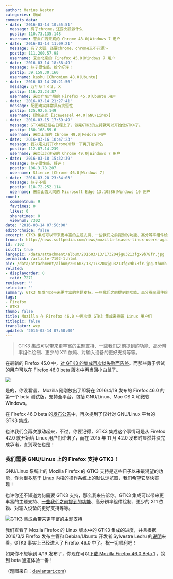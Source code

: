 ```yaml
---
author: Marius Nestor
categories: 新闻
comments_data:
- date: '2016-03-14 10:55:51'
  message: 有了chrome，还要火狐做什么
  postip: 110.73.135.148
  username: 来自广西来宾的 Chrome 48.0|Windows 7 用户
- date: '2016-03-14 11:09:21'
  message: 有了火狐，还要chrome，chrome又不开源～
  postip: 111.200.57.98
  username: 来自北京的 Firefox 45.0|Windows 7 用户
- date: '2016-03-14 18:38:49'
  message: 妹子很性感，给个好评！
  postip: 39.159.30.160
  username: kashu [Chromium 48.0|Ubuntu]
- date: '2016-03-14 20:21:56'
  message: 万年ＧＴＫ２。Ｘ
  postip: 116.23.24.87
  username: 来自广东广州的 Firefox 45.0|Ubuntu 用户
- date: '2016-03-14 21:27:41'
  message: 配图确实非常具有挑逗性
  postip: 125.92.6.149
  username: 绿色圣光 [Iceweasel 44.0|GNU/Linux]
- date: '2016-03-15 17:59:49'
  message: GTK4都已经在日程上了，做完GTK3的支持就可以开始做GTK4了。
  postip: 180.168.59.6
  username: 来自上海的 Chrome 49.0|Fedora 用户
- date: '2016-03-16 10:47:23'
  message: 我决定先打开chrome冷静一下再开始评论。
  postip: 112.87.14.239
  username: 来自江苏淮安的 Chrome 49.0|Windows 7 用户
- date: '2016-03-18 15:32:39'
  message: 妹子很性感，好评！
  postip: 106.3.78.207
  username: Slience [Chrome 46.0|Windows 7]
- date: '2016-03-20 23:34:03'
  message: 妹子不错
  postip: 118.72.252.114
  username: 来自山西大同的 Microsoft Edge 13.10586|Windows 10 用户
count:
  commentnum: 9
  favtimes: 0
  likes: 0
  sharetimes: 0
  viewnum: 7302
date: '2016-03-14 07:50:00'
editorchoice: false
excerpt: GTK3 集成可以带来更丰富的主题支持、一些我们之前提到的功能、高分辨率组件绘制、更少的 X11 依赖、对输入设备的更好支持等等。
fromurl: http://news.softpedia.com/news/mozilla-teases-linux-users-again-with-the-gtk3-integration-now-for-firefox-46-0-501658.shtml
id: 7102
islctt: true
largepic: /data/attachment/album/201603/13/173204jgu3213fgx9b78fr.jpg
permalink: /article-7102-1.html
pic: /data/attachment/album/201603/13/173204jgu3213fgx9b78fr.jpg.thumb.jpg
related:
- displayorder: 0
  raid: 7271
reviewer: ''
selector: ''
summary: GTK3 集成可以带来更丰富的主题支持、一些我们之前提到的功能、高分辨率组件绘制、更少的 X11 依赖、对输入设备的更好支持等等。
tags:
- Firefox
- GTK3
thumb: false
title: Mozilla 在 Firefox 46.0 中再次拿 GTK3 集成来挑逗 Linux 用户们
titlepic: false
translator: wxy
updated: '2016-03-14 07:50:00'
---
```



> 
> GTK3 集成可以带来更丰富的主题支持、一些我们之前提到的功能、高分辨率组件绘制、更少的 X11 依赖、对输入设备的更好支持等等。
> 
> 
> 


在最新的 Firefox 45.0 中，[对 GTK3 的集成再次以失败而告终](http://news.softpedia.com/news/mozilla-firefox-45-0-now-available-for-download-linux-gtk3-integration-disabled-501496.shtml)。而那些勇于尝试的用户可以在 Firefox 46.0 beta 版本中再当回小白鼠了。


![](/data/attachment/album/201603/13/173204jgu3213fgx9b78fr.jpg)


是的，你没看错， Mozilla 刚刚放出了即将在 2016/4/19 发布的 Firefox 46.0 的第一个 beta 测试版，支持全平台，包括 GNU/Linux、Mac OS X 和微软 Windows。


在 Firefox 46.0 beta 的[发布公告](https://www.mozilla.org/en-US/firefox/46.0beta/releasenotes/)中，再次提到了仅针对 GNU/Linux 平台的 GTK3 集成。


也许我们会再次激动起来，不过，你要记得，GTK3 集成这个事情可是从 Firefox 42.0 就开始给 Linux 用户们许诺了，而在 2015 年 11 月 42.0 发布时显然并没完成承诺，直到现在也是！


### 我们需要 GNU/Linux 上的 Firefox 支持 GTK3！


GNU/Linux 系统上的 Mozilla Firefox 的 GTK3 支持是这些日子以来最渴望的功能，作为很多基于 Linux 内核的操作系统上的默认浏览器，我们希望它尽快实现！


也许你还不知道为何需要 GTK3 支持，那么我来告诉你。GTK3 集成可以带来更丰富的主题支持、[一些我们之前提到的功能](http://news.softpedia.com/news/mozilla-pushes-firefox-45-into-beta-promises-gtk3-integration-for-linux-again-499729.shtml)、高分辨率组件绘制、更少的 X11 依赖、对输入设备的更好支持等等。


![GTK3 集成会带来更丰富的主题支持](/data/attachment/album/201603/13/173206evz0lrb0r5lr5i0b.jpg)


我们查看了 Mozlla Firefox 的 Linux 版本中的 GTK3 集成的进度，并且根据 2016/3/2 Firefox 发布主管和 Debian/Ubuntu 开发者 Sylvestre Ledru 的[说明](https://bugzilla.mozilla.org/show_bug.cgi?id=1186003#c32)来看，GTK3 事实上已经进入了 Firefox 46.0 中了。祝一切顺利吧！


如果你不想等到 4/19 发布了，你现在可以[下载 Mozilla Firefox 46.0 Beta 1](http://linux.softpedia.com/get/Internet/HTTP-WWW-/Mozilla-Firefox-Stable-20864.shtml) ，换到 beta 通道体验一番！


（题图来自：[deviantart.com](http://mayonaka-ni-sakayume.deviantart.com/art/Firefox-54721640)）